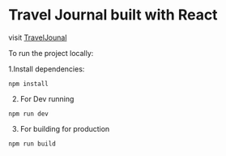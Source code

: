 # Travel Journal built with React

visit [TravelJounal](https://traveljounal.netlify.app)

To run the project locally:

1.Install dependencies:
```
npm install
```

2. For Dev running
```
npm run dev
```

3. For building for production

```
npm run build
```
